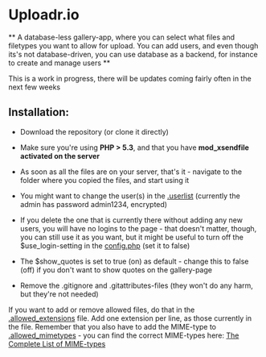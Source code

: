 Uploadr.io
==========

** A database-less gallery-app, where you can select what files and filetypes you want to allow for upload. You can add users, and even though its's not database-driven, you can use database as a backend, for instance to create and manage users **

This is a work in progress, there will be updates coming fairly often in the next few weeks

Installation:
-------------
* Download the repository (or clone it directly)
* Make sure you're using **PHP > 5.3**, and that you have **mod_xsendfile activated on the server**
* As soon as all the files are on your server, that's it - navigate to the folder where you copied the files, and start using it
* You might want to change the user(s) in the [.userlist](conf/.userlist) (currently the admin has password admin1234, encrypted)
* If you delete the one that is currently there without adding any new users, you will have no logins to the page - that doesn't matter, though, you can still use it as you want, but it might be useful to turn off the $use_login-setting in the [config.php](conf/config.php) (set it to false)
* The $show_quotes is set to true (on) as default - change this to false (off) if you don't want to show quotes on the gallery-page

* Remove the .gitignore and .gitattributes-files (they won't do any harm, but they're not needed)

If you want to add or remove allowed files, do that in the [.allowed_extensions](conf/.allowed_extensions) file. Add one extension per line, as those currently in the file. Remember that you also have to add the MIME-type to [.allowed_mimetypes](conf/.allowed_mimetypes) - you can find the correct MIME-types here: [The Complete List of MIME-types](https://www.sitepoint.com/web-foundations/mime-types-complete-list/)